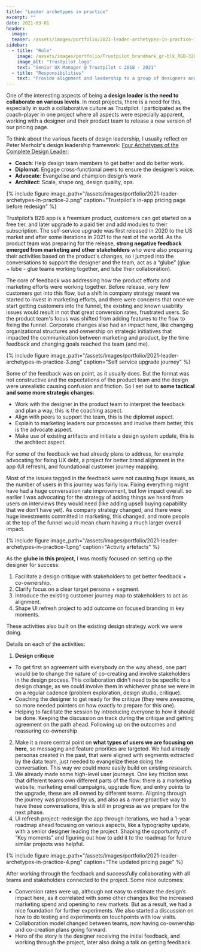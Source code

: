 ```yaml
---
title: "Leader archetypes in practice"
excerpt: ""
date: 2021-03-01
header:
  image:
  teaser: /assets/images/portfolio/2021-leader-archetypes-in-practice-1.png
sidebar:
  - title: "Role"
    image: /assets/images/portfolio/Trustpilot_brandmark_gr-blk_RGB-320x132px.png
    image_alt: "Trustpilot logo"
    text: "Senior UX Manager @ Trustpilot ⊂ 2018 - 2021"
  - title: "Responsibilities"
    text: "Provide alignment and leadership to a group of designers and researchers working on the B2B product."
---
```


One of the interesting aspects of being **a design leader is the need to collaborate on various levels**. In most projects, there is a need for this, especially in such a collaborative culture as Trustpilot. I participated as the coach-player in one project where all aspects were especially apparent, working with a designer and their product team to release a new version of our pricing page.

To think about the various facets of design leadership, I usually reflect on Peter Merholz's design leadership framework: [Four Archetypes of the Complete Design Leader](https://designleadership.io/talks/peter-merholz-design-your-design-organization/):

 - **Coach**: Help design team members to get better and do better work.
 - **Diplomat**: Engage cross-functional peers to ensure the designer’s voice.
 - **Advocate**: Evangelise and champion design’s work.
 - **Architect**: Scale, shape org, design quality, ops.

{% include figure image_path="/assets/images/portfolio/2021-leader-archetypes-in-practice-2.png" caption="Trustpilot's in-app pricing page before redesign" %}

Trustpilot’s B2B app is a freemium product, customers can get started on a free tier, and later upgrade to a paid tier and add modules to their subscription. The self-service upgrade was first released in 2020 to the US market and after some iterations in 2021 to the rest of the world. As the product team was preparing for the release, **strong negative feedback emerged from marketing and other stakeholders** who were also preparing their activities based on the product's changes, so I jumped into the conversations to support the designer and the team, act as a “glube” (glue + lube - glue teams working together, and lube their collaboration).

The core of feedback was addressing how the product efforts and marketing efforts were working together. Before release, very few customers got into this flow, but a shift in company strategy meant we started to invest in marketing efforts, and there were concerns that once we start getting customers into the funnel, the existing and known usability issues would result in not that great conversion rates, frustrated users. So the product team's focus was shifted from adding features to the flow to fixing the funnel. Corporate changes also had an impact here, like changing organizational structures and ownership on strategic initiatives that impacted the communication between marketing and product, by the time feedback and changing goals reached the team (and me).

{% include figure image_path="/assets/images/portfolio/2021-leader-archetypes-in-practice-3.png" caption="Self service upgrade journey" %}

Some of the feedback was on point, as it usually does. But the format was not constructive and the expectations of the product team and the design were unrealistic causing confusion and friction. So I set out to **some tactical and some more strategic changes**:

 - Work with the designer in the product team to interpret the feedback and plan a way, this is the coaching aspect.
 - Align with peers to support the team, this is the diplomat aspect.
 - Explain to marketing leaders our processes and involve them better, this is the advocate aspect.
 - Make use of existing artifacts and initiate a design system update, this is the architect aspect.

 For some of the feedback we had already plans to address, for example advocating for fixing UX debt, a project for better brand alignment in the app (UI refresh), and foundational customer journey mapping.

 Most of the issues tagged in the feedback were not causing huge issues, as the number of users in this journey was fairly low. Fixing everything might have had a huge conversation rate improvement, but low impact overall. so earlier I was advocating for the strategy of adding things we heard from users on interviews they would need (like adding upsell buying capability that we don’t have yet). As company strategy changed, and there were huge investments committed in marketing, this changed, and more people at the top of the funnel would mean churn having a much larger overall impact.

{% include figure image_path="/assets/images/portfolio/2021-leader-archetypes-in-practice-1.png" caption="Activity artefacts" %}

As the **glube in this project**, I was mostly focused on setting up the designer for success:

 1. Facilitate a design critique with stakeholders to get better feedback + co-ownership.
 2. Clarify focus on a clear target persona + segment.
 3. Introduce the existing customer journey map to stakeholders to act as alignment.
 4. Shape UI refresh project to add outcome on focused branding in key moments.

 These activities also built on the existing design strategy work we were doing.

 Details on each of the activities:

 1. **Design critique**
   - To get first an agreement with everybody on the way ahead, one part would be to change the nature of co-creating and involve stakeholders in the design process. This collaboration didn't need to be specific to a design change, as we could involve them in whichever phase we were in on a regular cadence (problem exploration, design studio, critique).
   - Coaching the designer to get ready for the critique (they were awesome, so more needed pointers on how exactly to prepare for this one).
   - Helping to facilitate the session by introducing everyone to how it should be done.
   Keeping the discussion on track during the critique and getting agreement on the path ahead.
   Following up on the outcomes and reassuring co-ownership
 2. Make it a more central point on **what types of users we are focusing on here**, so messaging and feature priorities are targeted. We had already personas created in the past, that were aligned with segments extracted by the data team, just needed to evangelize these doing the conversation. This way we could more easily build on existing research.
 3. We already made some high-level user journeys. One key friction was that different teams own different parts of the flow: there is a marketing website, marketing email campaigns, upgrade flow, and entry points to the upgrade, these are all owned by different teams. Aligning through the journey was proposed by us, and also as a more proactive way to have these conversations, this is still in progress as we prepare for the next phase.
 4. UI refresh project: redesign the app through iterations, we had a 1-year roadmap ahead focusing on various aspects, like a typography update, with a senior designer leading the project. Shaping the opportunity of “Key moments” and figuring out how to add it to the roadmap for future similar projects was helpful.

 {% include figure image_path="/assets/images/portfolio/2021-leader-archetypes-in-practice-4.png" caption="The updated pricing page" %}

After working through the feedback and successfully collaborating with all teams and stakeholders connected to the project. Some nice outcomes:

 - Conversion rates were up, although not easy to estimate the design’s impact here, as it correlated with some other changes like the increased marketing spend and opening to new markets. But as a result, we had a nice foundation for further experiments. We also started a discussion on how to do testing and experiments on touchpoints with low visits.
 - Collaboration model changed between teams, now having co-ownership and co-creation plans going forward.
 - Hero of the story is the designer receiving the initial feedback, and working through the project, later also doing a talk on getting feedback.
